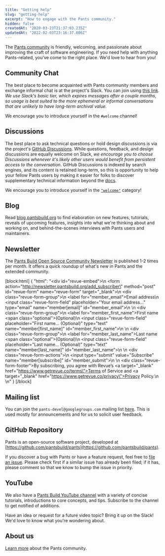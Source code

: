 ```yaml
---
title: "Getting help"
slug: "getting-help"
excerpt: "How to engage with the Pants community."
hidden: false
createdAt: "2020-03-23T21:37:03.235Z"
updatedAt: "2022-02-03T23:16:37.806Z"
---
```

The [Pants community](doc:the-pants-community) is friendly, welcoming, and passionate about improving the craft of software engineering. If you need help with anything Pants-related, you've come to the right place.  We'd love to hear from you!

Community Chat
-----

The best place to become acquainted with Pants community members and exchange informal chat is at the project's Slack. You can join using [this link](https://docs.google.com/forms/d/e/1FAIpQLSf9zgf-MXRnVDJbrVEST3urqneq7LCcy0zw8qU-GH4hPMn52A/viewform?usp=sf_link). *We use Slack's basic tier, which expires messages after a couple months, so usage is best suited to the more ephemeral or informal conversations that are unlikely to have long-term archival value.*

We encourage you to introduce yourself in the `#welcome` channel!


Discussions
----

The best place to ask technical questions or hold design discussions is via the project's [GitHub Discussions](https://github.com/pantsbuild/pants). While questions, feedback, and design discussions are equally welcome on Slack, *we encourage you to choose Discussions whenever it's likely other users would benefit from persistent access to the conversation*. GitHub Discussions is indexed by search engines, and its content is retained long-term, so this is opportunity to help your fellow Pants users by making it easier for folks to discover supplementary technical information beyond the [docs](https://pantsbuild.org/docs).

We encourage you to introduce yourself in the [`"welcome"`](https://github.com/pantsbuild/pants/discussions/categories/-welcome) category!


Blog
----

Read [blog.pantsbuild.org](https://blog.pantsbuild.org/) to find elaboration on new features, tutorials, reveals of upcoming features, insights into what we're thinking about and working on, and behind-the-scenes interviews with Pants users and maintainers.

Newsletter
----------

The [Pants Build Open Source Community Newsletter](https://newsletter.pantsbuild.org/) is published 1-2 times per month. It offers a quick roundup of what's new in Pants and the extended community.

[block:html]
{
  "html": "<div id=\"revue-embed\">\n  <form action=\"http://newsletter.pantsbuild.org/add_subscriber\" method=\"post\" id=\"revue-form\" name=\"revue-form\"  target=\"_blank\">\n  <div class=\"revue-form-group\">\n    <label for=\"member_email\">Email address</label>\n    <input class=\"revue-form-field\" placeholder=\"Your email address...\" type=\"email\" name=\"member[email]\" id=\"member_email\">\n  </div>\n  <div class=\"revue-form-group\">\n    <label for=\"member_first_name\">First name <span class=\"optional\">(Optional)</span></label>\n    <input class=\"revue-form-field\" placeholder=\"First name... (Optional)\" type=\"text\" name=\"member[first_name]\" id=\"member_first_name\">\n  </div>\n  <div class=\"revue-form-group\">\n    <label for=\"member_last_name\">Last name <span class=\"optional\">(Optional)</span></label>\n    <input class=\"revue-form-field\" placeholder=\"Last name... (Optional)\" type=\"text\" name=\"member[last_name]\" id=\"member_last_name\">\n  </div>\n  <div class=\"revue-form-actions\">\n    <input type=\"submit\" value=\"Subscribe\" name=\"member[subscribe]\" id=\"member_submit\">\n  </div>\n  <div class=\"revue-form-footer\">By subscribing, you agree with Revue’s <a target=\"_blank\" href=\"https://www.getrevue.co/terms\">Terms of Service</a> and <a target=\"_blank\" href=\"https://www.getrevue.co/privacy\">Privacy Policy</a>.</div>\n  </form>\n</div>"
}
[/block]

Mailing list
------------

You can join the `pants-devel@googlegroups.com` mailing list [here](https://groups.google.com/forum/#!forum/pants-devel). This is used mostly for announcements and for us to solicit user feedback.

GitHub Repository
------

Pants is an open-source software project, developed at [https://github.com/pantsbuild/pants](https://github.com/pantsbuild/pants).

If you discover a bug with Pants or have a feature request, feel free to [file an issue](https://github.com/pantsbuild/pants/issues). Please check first if a similar issue has already been filed; if it has, please comment so that we know to bump the issue in priority.

YouTube
-------

We also have a [Pants Build YouTube channel](https://www.youtube.com/channel/UCCcfCbDqtqlCkFEuENsHlbQ) with a variety of concise tutorials, introductions to core concepts, and tips. Subscribe to the channel to get notified of additions.

Have an idea or request for a future video topic? Bring it up on the Slack! We'd love to know what you're wondering about.

About us
--------

[Learn more](doc:the-pants-community) about the Pants community.

